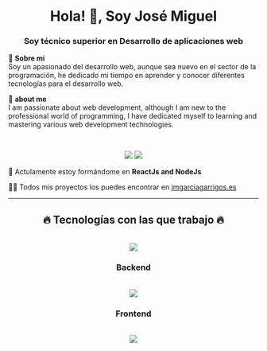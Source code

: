 <h1 align="center">Hola! 👋, Soy José Miguel</h1>
<h3 align="center">Soy técnico superior en Desarrollo de aplicaciones web</h3>

📄 **Sobre mi** </br>
Soy un apasionado del desarrollo web, aunque sea nuevo en el sector de la programación, he dedicado mi tiempo en aprender y conocer diferentes tecnologías para el desarrollo web.

📄 **about me** </br>
I am passionate about web development, although I am new to the professional world of programming, I have dedicated myself to learning and mastering various web development technologies.

<br>
<div align="center"> 

  <a href = "mailto:josemiguel.garciagarrigos@gmail.com"><img src="https://img.shields.io/badge/-Gmail-%23333?style=for-the-badge&logo=gmail&logoColor=white" target="_blank"></a>
  <a href="https://www.linkedin.com/in/josemiguelgarciagarrigos/" target="_blank"><img src="https://img.shields.io/badge/-LinkedIn-%230077B5?style=for-the-badge&logo=linkedin&logoColor=white" target="_blank"></a> 
 
</div>

🌱 Actulamente estoy formándome en  **ReactJs and NodeJs**

👨‍💻 Todos mis proyectos los puedes encontrar en  [jmgarciagarrigos.es](jmgarciagarrigos.es)

<hr>
<h2 align="center"> 🔥 Tecnologías con las que trabajo 🔥 </h3> </br>
<div align="center">
<a href="https://skillicons.dev">
    <img src="https://skillicons.dev/icons?i=git,github" />
  </a>
<h3 align="center">Backend</h3><br>
<a href="https://skillicons.dev">
    <img src="https://skillicons.dev/icons?i=cs,mysql,dotnet,firebase,php" />
  </a>
<h3 align="center">Frontend</h3><br>
<a href="https://skillicons.dev">
    <img src="https://skillicons.dev/icons?i=ts,bootstrap,html,css,js,sass" />
  </a>
</div>
</hr>

